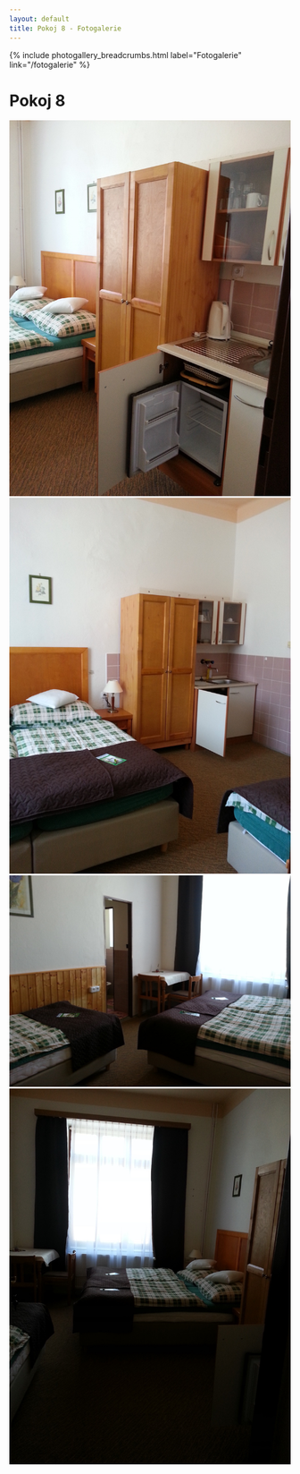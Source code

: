 ```yaml
---
layout: default
title: Pokoj 8 - Fotogalerie
---
```


{% include photogallery_breadcrumbs.html label="Fotogalerie" link="/fotogalerie" %}

# Pokoj 8

[ ![Pokoj 8](/fotky/pokoj-8/01.jpg) ](/fotky/pokoj-8/01.jpg)
[ ![Pokoj 8](/fotky/pokoj-8/02.jpg) ](/fotky/pokoj-8/02.jpg)
[ ![Pokoj 8](/fotky/pokoj-8/03.jpg) ](/fotky/pokoj-8/03.jpg)
[ ![Pokoj 8](/fotky/pokoj-8/04.jpg) ](/fotky/pokoj-8/04.jpg)
